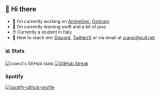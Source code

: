## :wave: Hi there

- :telescope: I’m currently working on [AnimeGen](https://github.com/cranci1/AnimeGen/), [Osmium](https://github.com/cranci1/Osmium).
- :seedling: I’m currently learning swift and a bit of java
- 🤓 Currently a student in Italy
- 📮 How to reach me: [Discord](https://discord.com/users/908762694096654397), [Twitter/X](https://twitter.com/cranci_) or via email at [cranci@null.net](mailto:cranci@null.net)

### :bar_chart: Stats
![cranci's GitHub stats](https://github-readme-stats.vercel.app/api?username=cranci1&show_icons=true&theme=tokyonight)
[![GitHub Streak](https://streak-stats.demolab.com?user=cranci1&theme=tokyonight&date_format=j%20M%5B%20Y%5D)](https://git.io/streak-stats)

### Spotify

[![spotify-github-profile](https://spotify-github-profile.vercel.app/api/view?uid=31pmruh3bpkzpxz23vawcpop2ivi&cover_image=true&theme=novatorem&show_offline=true&background_color=121212&interchange=false&bar_color=53b14f&bar_color_cover=false)](https://github.com/kittinan/spotify-github-profile)
